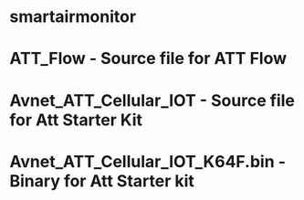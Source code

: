 # smartairmonitor

# ATT_Flow - Source file for ATT Flow
# Avnet_ATT_Cellular_IOT - Source file for Att Starter Kit
# Avnet_ATT_Cellular_IOT_K64F.bin - Binary for Att Starter kit
